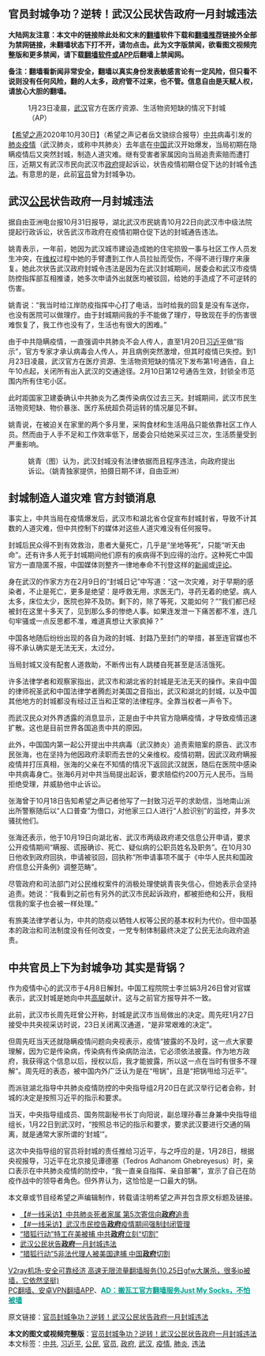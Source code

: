  <h2>官员封城争功？逆转！武汉公民状告政府一月封城违法</h2> <p class="notice"><b>大陆网友注意：本文中的链接除此处和文末的<a href="https://github.com/bannedbook/fanqiang" >翻墙</a>软件下载和<a href="https://github.com/killgcd/justmysocks/blob/master/README.md">翻墙推荐</a>链接外全部为禁网链接，未翻墙状态下打不开，请勿点击。此为文字版禁闻，欲看图文视频完整版和更多禁闻，请下载<a href="https://github.com/bannedbook/fanqiang">翻墙软件或APP</a>后翻墙上禁闻网。</p><p>备注：翻墙看新闻非常安全，翻墙以真实身份发表敏感言论有一定风险，但只看不说则没有任何风险，翻的人太多，政府管不过来，也不管。信息自由是天赋人权，请放心大胆的翻墙。</b></p>  <div class="entry"> <figure><figcaption>1月23日凌晨，<a href="https://www.bannedbook.org/bnews/tag/%e6%ad%a6%e6%b1%89/" class="st_tag internal_tag" rel="tag" title="标签 武汉 下的日志">武汉</a>官方在医疗资源、生活物资短缺的情况下封城（AP）</figcaption></figure> <p>【<span class='wp_keywordlink_affiliate'><a href="https://www.soundofhope.org" title="希望之声" target="_blank">希望之声</a></span>2020年10月30日】（希望之声记者岳文骁综合报导）<a href="https://www.bannedbook.org/bnews/tag/%e4%b8%ad%e5%85%b1/" class="st_tag internal_tag" rel="tag" title="标签 中共 下的日志">中共</a>病毒引发的<a href="https://www.bannedbook.org/bnews/tag/%e8%82%ba%e7%82%8e/" class="st_tag internal_tag" rel="tag" title="标签 肺炎 下的日志">肺炎</a><a href="https://www.bannedbook.org/bnews/tag/%E7%96%AB%E6%83%85/" class="st_tag internal_tag" rel="tag" title="标签 疫情 下的日志">疫情</a>（武汉肺炎，或称中共肺炎）去年底在<span class='wp_keywordlink_affiliate'><a href="https://www.bannedbook.org/" title="中国" target="_blank">中国</a></span>武汉开始爆发，当局初期在隐瞒疫情后又突然封城，制造人道灾难。继有受害者家属因向当局追责索赔而遭打压，近期又有武汉市民向武汉市<a href="https://www.bannedbook.org/bnews/tag/%e6%94%bf%e5%ba%9c/" class="st_tag internal_tag" rel="tag" title="标签 政府 下的日志">政府</a>提起诉讼，状告疫情初期仓促下达的封城令<a href="https://www.bannedbook.org/bnews/tag/%e8%bf%9d%e6%b3%95/" class="st_tag internal_tag" rel="tag" title="标签 违法 下的日志">违法</a>。有意思的是，此前<a href="https://www.bannedbook.org/bnews/tag/%E5%AE%98%E5%91%98/" class="st_tag internal_tag" rel="tag" title="标签 官员 下的日志">官员</a>曾为封城争功。</p> <h2><strong>武汉<a href="https://www.bannedbook.org/bnews/tag/%e5%85%ac%e6%b0%91/" class="st_tag internal_tag" rel="tag" title="标签 公民 下的日志">公民</a>状告政府一月封城违法</strong></h2> <p>据自由亚洲电台报10月31日报导，湖北武汉市民姚青10月22日向武汉市中级法院提起行政诉讼，状告武汉市政府在疫情初期仓促下达的封城通告违法。</p> <p>姚青表示，一年前，她因为武汉城市建设造成她的住宅损毁一事与社区工作人员发生冲突，在<span class='wp_keywordlink_affiliate'><a href="https://www.bannedbook.org/bnews/weiquan/" title="维权" target="_blank">维权</a></span>过程中她的手臂遭到工作人员拉扯而受伤，不得不进行理疗来康复。她此次状告武汉政府封城令违法是因为在武汉封城期间，居委会和武汉市疫情防控指挥部互相推诿，她多次申请外出就医均被驳回，给她的手造成了不可逆转的伤害。</p> <p>姚青说：“我当时给江岸防疫指挥中心打了电话，当时给我的回复是没有车送你，也没有医院可以做理疗。由于封城期间我的手不能做了理疗，导致现在手的伤害很难恢复了，我工作也没有了，生活也有很大的困难。”</p> <p>由于中共隐瞒疫情，一直强调中共肺炎不会人传人，直至1月20日<a href="https://www.bannedbook.org/bnews/tag/%e4%b9%a0%e8%bf%91%e5%b9%b3/" class="st_tag internal_tag" rel="tag" title="标签 习近平 下的日志">习近平</a>做“指示”，官方专家才承认病毒会人传人，并且病例突然激增，但其时疫情已失控。到1月23日凌晨，武汉官方在医疗资源、生活物资短缺的情况下发布第1号通告，自上午10点起，关闭所有出入武汉的交通途径。2月10日第12号通告生效，封锁全市范围内所有住宅小区。</p> <p>此时距国家卫建委确认中共肺炎为乙类传染病仅过去三天。封城期间，武汉市民生活物资短缺、物价暴涨、医疗系统超负荷运转的情况屡见不鲜。</p>  <p>姚青说，在被迫关在家里的两个多月里，采购食材和生活用品只能依靠社区工作人员。然而由于人手不足和工作效率低下，居委会只给她采买过三次，生活质量受到严重影响。</p> <figure><figcaption>姚青（图）认为，武汉封城没有法律依据而且程序违法，向政府提出诉讼。（姚青独家提供，拍摄日期不详，自由亚洲）</figcaption></figure> <h2><strong>封城制造人道灾难 官方封锁消息</strong></h2> <p>事实上，中共当局在疫情爆发后，武汉市和湖北省仓促宣布封城封省，导致不计其数的人道灾难，但中共控制下的媒体对这些人道灾难没有任何报导。</p> <p>封城后民众得不到有效救治，患者大量死亡，几乎是“坐地等死”，只能“听天由命”。还有许多人死于封城期间他们原有的疾病得不到应得的治疗。这种死亡中国官方一直隐匿不报，中国媒体则整齐一律地奉命不刊登这样的<span class='wp_keywordlink_affiliate'><a href="https://www.bannedbook.org/" title="新闻">新闻</a></span>或<span class='wp_keywordlink_affiliate'><a href="https://www.bannedbook.org/bnews/comments/" title="新闻评论" target="_blank">评论</a></span>。</p> <p>身在武汉的作家方方在2月9日的“封城日记”中写道：“这一次灾难，对于早期的感染者，不止是死亡，更多是绝望：是呼救无用，求医无门，寻药无着的绝望。病人太多，床位太少，医院也猝不及防。剩下的，除了等死，又能如何？”“我们都已经被封在这里十多天了，见到那么多的惨绝人事。如果连发泄一下痛苦都不准，连几句牢骚或一点反思都不准，难道真想让大家疯掉？”</p> <p>中国各地随后纷纷出现的各自为政的封城、封路乃至封门的举措，甚至连官媒也不得不承认确实是无法无天，太过分。</p> <p>当局封城又没有配套人道救助，不断传出有人跳楼自死甚至是活活饿死。</p>  <p>许多法律学者和观察家指出，武汉市和湖北省的封城是无法无天的操作。来自中国的律师祝圣武和中国法律学者腾彪对美国之音指出，武汉和湖北的封城，以及中国其他地方的封城都没有经过正当和正常的法律程序。全靠当权者一声令下。</p> <p>而武汉民众对外界透露的消息显示，正是由于中共官方隐瞒疫情，才导致疫情迅速扩散。这也是目前世界各国追责中共的原因。</p> <p>此外，中国国内第一起公开提出中共病毒（武汉肺炎）追责索赔案的原告、武汉市民张海，也在坚持为他因政府渎职而去世的父亲维权。疫情初期，因武汉政府瞒报疫情并打压真相，张海的父亲在不知情的情况下返回武汉就医，随后在医院中感染中共病毒身亡。张海6月对中共当局提出起诉，要求赔偿约200万元人民币。当局拒绝受理，并威胁他中止诉讼。</p> <p>张海曾于10月18日告知希望之声记者他写了一封致习近平的求助信，当地南山派出所警察随后以“人口普查”为借口，对他家三口人进行“人脸识别”的监控，并多次骚扰他们。</p> <p>张海还表示，他于10月19日向湖北省、武汉市两级政府递交信息公开申请，要求公开疫情期间“瞒报、谎报确诊、死亡、疑似病的公职员姓名及职务”。在10月30日他收到政府回执，申请被驳回，回执称“所申请事项不属于《中华人民共和国政府信息公开条例》调整范畴”。</p> <p>尽管政府和司法部门对公民维权案件的消极处理使姚青丧失信心，但她表示会坚持追责。她说：“我看到之前也有另外的武汉市民起诉政府，都被拒绝和公开，我相信我的案子也会被一样处理。”</p>  <p>有旅美法律学者认为，中共的防疫以牺牲人权等公民的基本权利为代价。但中国基本的政治和司法制度没有任何改变，一党专制体制最终决定了公民无法向政府追责。</p> <h2><strong>中共官员上下为封城争功 其实是背锅？</strong></h2> <p>作为疫情中心的武汉市于4月8日解封。中国工程院院士李兰娟3月26日曾对官媒表示，武汉封城是她向中共<span class='wp_keywordlink_affiliate'><a href="https://www.bannedbook.org/bnews/ccpdope/" title="中共高层内幕" target="_blank">高层</a></span>献计。这与之前官方报导并不一致。</p> <p>此前，武汉市长周先旺曾公开称，封城是武汉市当局做出的决定。周先旺1月27日接受中共央视采访时说，23日关闭离汉通道，“是非常艰难的决定”。</p> <p>但周先旺当天还就隐瞒疫情问题向央视表示，疫情“披露的不及时，这一点大家要理解，因为它是传染病，传染病有传染病防治法，它必须依法披露。作为地方政府，我获得这个信息以后，授权以后，我才能披露，所以这一点在当时有很多不理解”。周先旺的表态，被中国内外广泛认为是在“甩锅”，且是“把锅甩给习近平”。</p> <p>而派驻湖北指导中共肺炎疫情防控的中央指导组2月20日在武汉举行记者会称，封城的决定是按照习近平的指示和要求。</p> <p>当天，中央指导组成员、国务院副秘书长丁向阳说，副总理孙春兰身兼中央指导组组长，1月22日到武汉时，“按照总书记的指示和要求，要求武汉要进行交通的隔离，就是通常大家所谓的‘封城’”。</p>  <p>这次中央指导组的官员将封城的责任推给习近平，与之呼应的是，1月28日，根据央视报导，习近平在北京接见谭德塞（Tedros Adhanom Ghebreyesus）时，亲口表示在中共肺炎疫情的防控中，“我一直亲自指挥、亲自部署”，宣示了自己在防疫作战中的领导者角色。但外界认为，这恰恰是一口最大的锅。</p> <p>本文章或节目经希望之声编辑制作，转载请注明希望之声并包含原文标题及链接。</p> <ul class='op-related-articles' title='相关阅读'> <li><a href='https://www.bannedbook.org/bnews/bannedvideo/20201031/1423338.html' target='_blank'>【#一线采访】中共肺炎死者家属 第5次寄信向<b>政府</b>追责</a></li> <li><a href='https://www.bannedbook.org/bnews/bannedvideo/20201031/1423312.html' target='_blank'>【#一线采访】武汉市民控告<b>政府</b>疫情期间强制封闭管理</a></li> <li><a href='https://www.bannedbook.org/bnews/cbnews/20201031/1423284.html' target='_blank'>“猎狐行动”特工在美被捕 中共<b>政府</b>立刻“切割”</a></li> <li><a href='https://www.bannedbook.org/bnews/headline/20201031/1423150.html' target='_blank'>武汉公民状告<b>政府</b>一月封城违法</a></li> <li><a href='https://www.bannedbook.org/bnews/worldnews/20201030/1423008.html' target='_blank'>“猎狐行动”5非法代理人被美国逮捕 中国<b>政府</b>切割</a></li> </ul> <p class="texttj"> <a href="https://www.bannedbook.org/forum23/topic22702.html" target="_blank">V2ray机场-安全可靠经济 高速无限流量翻墙服务(10.25日gfw大屠杀，很多ip被墙，它依然坚挺)</a><br/> <a href="https://github.com/bannedbook/fanqiang/wiki/%E7%A6%81%E9%97%BB%E7%BD%91%E5%AE%89%E5%8D%93%E7%BF%BB%E5%A2%99%E6%96%B0%E9%97%BBAPP" target="_blank">PC翻墙、安卓VPN翻墙APP</a>、<span onclick="window.open('https://github.com/killgcd/justmysocks/blob/master/README.md')" style="font-weight:bold;color:#00A191;cursor:pointer;text-decoration:underline;outline:none">AD：搬瓦工官方翻墙服务Just My Socks，不怕被墙</span></p><p>原文链接：<a class="src_link"  href="https://www.soundofhope.org/post/437821" target="_blank">官员封城争功？逆转！武汉公民状告政府一月封城违法</a></p><a name='sharetosocial'></a>       <div><b>本文的图文或视频完整版</b>：<a href='https://www.bannedbook.org/bnews/comments/20201031/1423434.html'>官员封城争功？逆转！武汉公民状告政府一月封城违法</a></div>  </div><!--END ENTRY--> <div class="postfooter"> <div>本文标签：<a href="https://www.bannedbook.org/bnews/tag/%e4%b8%ad%e5%85%b1/" rel="tag">中共</a>, <a href="https://www.bannedbook.org/bnews/tag/%e4%b9%a0%e8%bf%91%e5%b9%b3/" rel="tag">习近平</a>, <a href="https://www.bannedbook.org/bnews/tag/%e5%85%ac%e6%b0%91/" rel="tag">公民</a>, <a href="https://www.bannedbook.org/bnews/tag/%E5%AE%98%E5%91%98/" rel="tag">官员</a>, <a href="https://www.bannedbook.org/bnews/tag/%e6%94%bf%e5%ba%9c/" rel="tag">政府</a>, <a href="https://www.bannedbook.org/bnews/tag/%e6%ad%a6%e6%b1%89/" rel="tag">武汉</a>, <a href="https://www.bannedbook.org/bnews/tag/%E7%96%AB%E6%83%85/" rel="tag">疫情</a>, <a href="https://www.bannedbook.org/bnews/tag/%e8%82%ba%e7%82%8e/" rel="tag">肺炎</a>, <a href="https://www.bannedbook.org/bnews/tag/%e8%bf%9d%e6%b3%95/" rel="tag">违法</a></div>  </div><!--END POSTFOOTER--> 